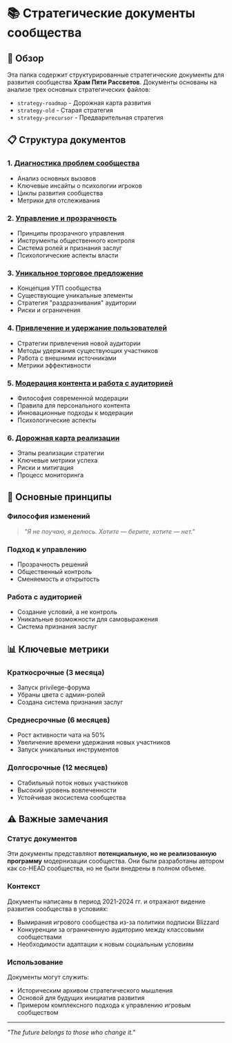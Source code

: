 # 📚 Стратегические документы сообщества

## 🎯 Обзор

Эта папка содержит структурированные стратегические документы для развития сообщества **Храм Пяти Рассветов**. Документы основаны на анализе трех основных стратегических файлов:

- `strategy-roadmap` - Дорожная карта развития
- `strategy-old` - Старая стратегия
- `strategy-precursor` - Предварительная стратегия

## 📋 Структура документов

### **1. [Диагностика проблем сообщества](/messages/foundation/strategy/01-community)**
- Анализ основных вызовов
- Ключевые инсайты о психологии игроков
- Циклы развития сообщества
- Метрики для отслеживания

### **2. [Управление и прозрачность](/messages/foundation/strategy/02-governance-transparency)**
- Принципы прозрачного управления
- Инструменты общественного контроля
- Система ролей и признания заслуг
- Психологические аспекты власти

### **3. [Уникальное торговое предложение](/messages/foundation/strategy/03-unique-value-proposition)**
- Концепция УТП сообщества
- Существующие уникальные элементы
- Стратегия "раздразнивания" аудитории
- Риски и ограничения

### **4. [Привлечение и удержание пользователей](/messages/foundation/strategy/04-user-acquisition-retention)**
- Стратегии привлечения новой аудитории
- Методы удержания существующих участников
- Работа с внешними источниками
- Метрики эффективности

### **5. [Модерация контента и работа с аудиторией](/messages/foundation/strategy/05-content-moderation-guidelines)**
- Философия современной модерации
- Правила для персонального контента
- Инновационные подходы к модерации
- Психологические аспекты

### **6. [Дорожная карта реализации](/messages/foundation/strategy/06-implementation-roadmap)**
- Этапы реализации стратегии
- Ключевые метрики успеха
- Риски и митигация
- Процесс мониторинга

## 🚀 Основные принципы

### **Философия изменений**
> *"Я не поучаю, я делюсь. Хотите — берите, хотите — нет."*

### **Подход к управлению**
- Прозрачность решений
- Общественный контроль
- Сменяемость и открытость

### **Работа с аудиторией**
- Создание условий, а не контроль
- Уникальные возможности для самовыражения
- Система признания заслуг

## 📊 Ключевые метрики

### **Краткосрочные (3 месяца)**
- Запуск privilege-форума
- Убраны цвета с админ-ролей
- Создана система признания заслуг

### **Среднесрочные (6 месяцев)**
- Рост активности чата на 50%
- Увеличение времени удержания новых участников
- Запуск уникальных инструментов

### **Долгосрочные (12 месяцев)**
- Стабильный поток новых участников
- Высокий уровень вовлеченности
- Устойчивая экосистема сообщества

## ⚠️ Важные замечания

### **Статус документов**
Эти документы представляют **потенциальную, но не реализованную программу** модернизации сообщества. Они были разработаны автором как co-HEAD сообщества, но не были внедрены в полном объеме.

### **Контекст**
Документы написаны в период 2021-2024 гг. и отражают видение развития сообщества в условиях:
- Вымирания игрового сообщества из-за политики подписки Blizzard
- Конкуренции за ограниченную аудиторию между классовыми сообществами
- Необходимости адаптации к новым социальным условиям

### **Использование**
Документы могут служить:
- Историческим архивом стратегического мышления
- Основой для будущих инициатив развития
- Примером комплексного подхода к управлению игровым сообществом

---

*"The future belongs to those who change it."* 
